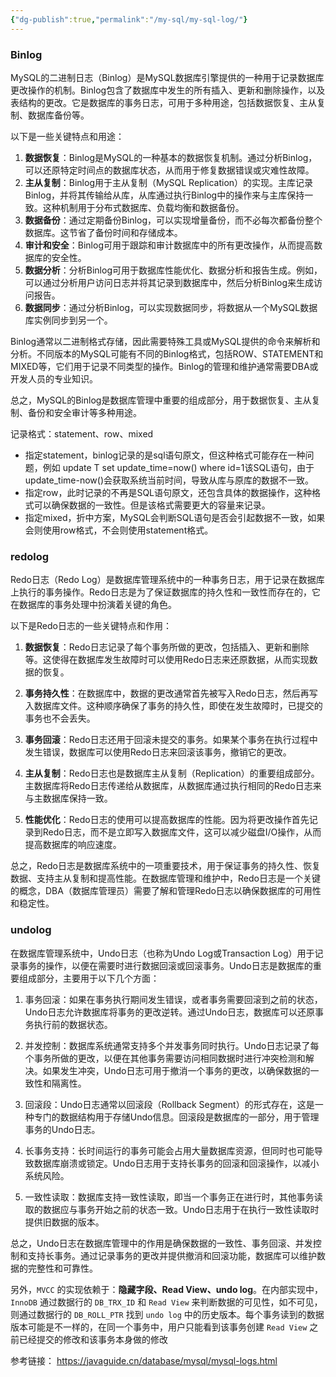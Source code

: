 ```yaml
---
{"dg-publish":true,"permalink":"/my-sql/my-sql-log/"}
---
```



### Binlog

MySQL的二进制日志（Binlog）是MySQL数据库引擎提供的一种用于记录数据库更改操作的机制。Binlog包含了数据库中发生的所有插入、更新和删除操作，以及表结构的更改。它是数据库的事务日志，可用于多种用途，包括数据恢复、主从复制、数据库备份等。

以下是一些关键特点和用途：

1. **数据恢复**：Binlog是MySQL的一种基本的数据恢复机制。通过分析Binlog，可以还原特定时间点的数据库状态，从而用于修复数据错误或灾难性故障。
2. **主从复制**：Binlog用于主从复制（MySQL Replication）的实现。主库记录Binlog，并将其传输给从库，从库通过执行Binlog中的操作来与主库保持一致。这种机制用于分布式数据库、负载均衡和数据备份。
3. **数据备份**：通过定期备份Binlog，可以实现增量备份，而不必每次都备份整个数据库。这节省了备份时间和存储成本。
4. **审计和安全**：Binlog可用于跟踪和审计数据库中的所有更改操作，从而提高数据库的安全性。
5. **数据分析**：分析Binlog可用于数据库性能优化、数据分析和报告生成。例如，可以通过分析用户访问日志并将其记录到数据库中，然后分析Binlog来生成访问报告。
6. **数据同步**：通过分析Binlog，可以实现数据同步，将数据从一个MySQL数据库实例同步到另一个。

Binlog通常以二进制格式存储，因此需要特殊工具或MySQL提供的命令来解析和分析。不同版本的MySQL可能有不同的Binlog格式，包括ROW、STATEMENT和MIXED等，它们用于记录不同类型的操作。Binlog的管理和维护通常需要DBA或开发人员的专业知识。

总之，MySQL的Binlog是数据库管理中重要的组成部分，用于数据恢复、主从复制、备份和安全审计等多种用途。

记录格式：statement、row、mixed
- 指定statement，binlog记录的是sql语句原文，但这种格式可能存在一种问题，例如
   update T set update_time=now() where id=1该SQL语句，由于update_time-now()会获取系统当前时间，导致从库与原库的数据不一致。
- 指定row，此时记录的不再是SQL语句原文，还包含具体的数据操作，这种格式可以确保数据的一致性。但是该格式需要更大的容量来记录。
- 指定mixed，折中方案，MySQL会判断SQL语句是否会引起数据不一致，如果会则使用row格式，不会则使用statement格式。

### redolog

Redo日志（Redo Log）是数据库管理系统中的一种事务日志，用于记录在数据库上执行的事务操作。Redo日志是为了保证数据库的持久性和一致性而存在的，它在数据库的事务处理中扮演着关键的角色。

以下是Redo日志的一些关键特点和作用：

1. **数据恢复**：Redo日志记录了每个事务所做的更改，包括插入、更新和删除等。这使得在数据库发生故障时可以使用Redo日志来还原数据，从而实现数据的恢复。

2. **事务持久性**：在数据库中，数据的更改通常首先被写入Redo日志，然后再写入数据库文件。这种顺序确保了事务的持久性，即使在发生故障时，已提交的事务也不会丢失。

3. **事务回滚**：Redo日志还用于回滚未提交的事务。如果某个事务在执行过程中发生错误，数据库可以使用Redo日志来回滚该事务，撤销它的更改。

4. **主从复制**：Redo日志也是数据库主从复制（Replication）的重要组成部分。主数据库将Redo日志传递给从数据库，从数据库通过执行相同的Redo日志来与主数据库保持一致。

5. **性能优化**：Redo日志的使用可以提高数据库的性能。因为将更改操作首先记录到Redo日志，而不是立即写入数据库文件，这可以减少磁盘I/O操作，从而提高数据库的响应速度。

总之，Redo日志是数据库系统中的一项重要技术，用于保证事务的持久性、恢复数据、支持主从复制和提高性能。在数据库管理和维护中，Redo日志是一个关键的概念，DBA（数据库管理员）需要了解和管理Redo日志以确保数据库的可用性和稳定性。

### undolog

在数据库管理系统中，Undo日志（也称为Undo Log或Transaction Log）用于记录事务的操作，以便在需要时进行数据回滚或回滚事务。Undo日志是数据库的重要组成部分，主要用于以下几个方面：

1. 事务回滚：如果在事务执行期间发生错误，或者事务需要回滚到之前的状态，Undo日志允许数据库将事务的更改逆转。通过Undo日志，数据库可以还原事务执行前的数据状态。

2. 并发控制：数据库系统通常支持多个并发事务同时执行。Undo日志记录了每个事务所做的更改，以便在其他事务需要访问相同数据时进行冲突检测和解决。如果发生冲突，Undo日志可用于撤消一个事务的更改，以确保数据的一致性和隔离性。

3. 回滚段：Undo日志通常以回滚段（Rollback Segment）的形式存在，这是一种专门的数据结构用于存储Undo信息。回滚段是数据库的一部分，用于管理事务的Undo日志。

4. 长事务支持：长时间运行的事务可能会占用大量数据库资源，但同时也可能导致数据库崩溃或锁定。Undo日志用于支持长事务的回滚和回滚操作，以减小系统风险。

5. 一致性读取：数据库支持一致性读取，即当一个事务正在进行时，其他事务读取的数据应与事务开始之前的状态一致。Undo日志用于在执行一致性读取时提供旧数据的版本。

总之，Undo日志在数据库管理中的作用是确保数据的一致性、事务回滚、并发控制和支持长事务。通过记录事务的更改并提供撤消和回滚功能，数据库可以维护数据的完整性和可靠性。

另外，`MVCC` 的实现依赖于：**隐藏字段、Read View、undo log**。在内部实现中，`InnoDB` 通过数据行的 `DB_TRX_ID` 和 `Read View` 来判断数据的可见性，如不可见，则通过数据行的 `DB_ROLL_PTR` 找到 `undo log` 中的历史版本。每个事务读到的数据版本可能是不一样的，在同一个事务中，用户只能看到该事务创建 `Read View` 之前已经提交的修改和该事务本身做的修改


参考链接： https://javaguide.cn/database/mysql/mysql-logs.html